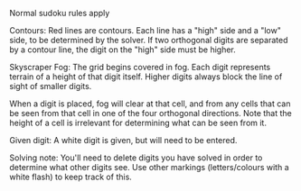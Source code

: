 Normal sudoku rules apply

Contours: Red lines are contours. Each line has a "high" side and a "low" side, to be determined by the solver. If two orthogonal digits are separated by a contour line, the digit on the "high" side must be higher.

Skyscraper Fog: The grid begins covered in fog. Each digit represents terrain of a height of that digit itself. Higher digits always block the line of sight of smaller digits.

When a digit is placed, fog will clear at that cell, and from any cells that can be seen from that cell in one of the four orthogonal directions. Note that the height of a cell is irrelevant for determining what can be seen from it.

Given digit: A white digit is given, but will need to be entered.

Solving note: You'll need to delete digits you have solved in order to determine what other digits see. Use other markings (letters/colours with a white flash) to keep track of this.